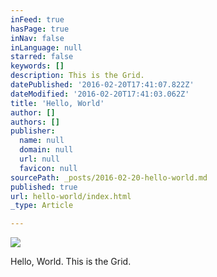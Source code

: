 ```yaml
---
inFeed: true
hasPage: true
inNav: false
inLanguage: null
starred: false
keywords: []
description: This is the Grid.
datePublished: '2016-02-20T17:41:07.822Z'
dateModified: '2016-02-20T17:41:03.062Z'
title: 'Hello, World'
author: []
authors: []
publisher:
  name: null
  domain: null
  url: null
  favicon: null
sourcePath: _posts/2016-02-20-hello-world.md
published: true
url: hello-world/index.html
_type: Article

---
```

![](https://the-grid-user-content.s3-us-west-2.amazonaws.com/dfc9c790-f0e4-4761-b013-1e1e0c969866.jpg)

Hello, World. This is the Grid.